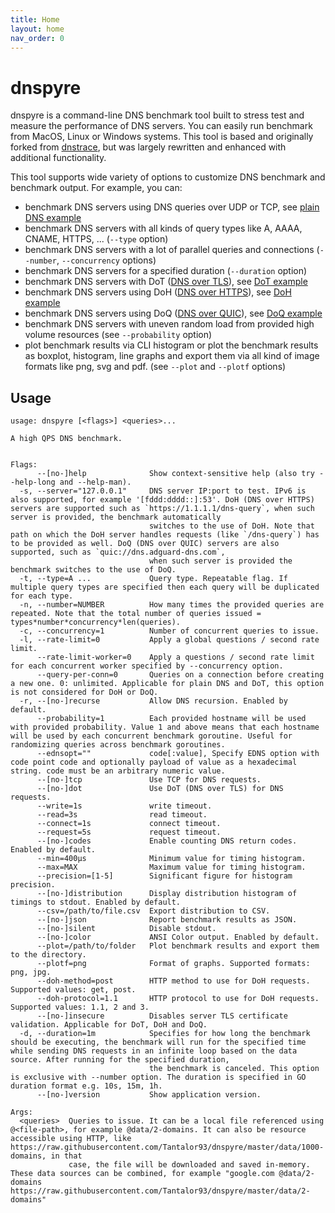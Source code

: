 ```yaml
---
title: Home
layout: home
nav_order: 0
---
```


# dnspyre

dnspyre is a command-line DNS benchmark tool built to stress test and measure the performance of DNS servers. You can easily run benchmark from MacOS, Linux or Windows systems.
This tool is based and originally forked from [dnstrace](https://github.com/redsift/dnstrace), but was largely rewritten and enhanced with additional functionality.

This tool supports wide variety of options to customize DNS benchmark and benchmark output. For example, you can:
* benchmark DNS servers using DNS queries over UDP or TCP, see [plain DNS example](plaindns.md)
* benchmark DNS servers with all kinds of query types like A, AAAA, CNAME, HTTPS, ... (`--type` option)
* benchmark DNS servers with a lot of parallel queries and connections (`--number`, `--concurrency` options)
* benchmark DNS servers for a specified duration (`--duration` option)
* benchmark DNS servers with DoT ([DNS over TLS](https://datatracker.ietf.org/doc/html/rfc7858)), see [DoT example](dot.md)
* benchmark DNS servers using DoH ([DNS over HTTPS](https://datatracker.ietf.org/doc/html/rfc8484)), see [DoH example](doh.md)
* benchmark DNS servers using DoQ ([DNS over QUIC](https://datatracker.ietf.org/doc/rfc9250/)), see [DoQ example](doq.md)
* benchmark DNS servers with uneven random load from provided high volume resources (see `--probability` option)
* plot benchmark results via CLI histogram or plot the benchmark results as boxplot, histogram, line graphs and export them via all kind of image formats like png, svg and pdf. (see `--plot` and `--plotf` options) 

## Usage

```
usage: dnspyre [<flags>] <queries>...

A high QPS DNS benchmark.


Flags:
      --[no-]help              Show context-sensitive help (also try --help-long and --help-man).
  -s, --server="127.0.0.1"     DNS server IP:port to test. IPv6 is also supported, for example '[fddd:dddd::]:53'. DoH (DNS over HTTPS) servers are supported such as `https://1.1.1.1/dns-query`, when such server is provided, the benchmark automatically
                               switches to the use of DoH. Note that path on which the DoH server handles requests (like `/dns-query`) has to be provided as well. DoQ (DNS over QUIC) servers are also supported, such as `quic://dns.adguard-dns.com`,
                               when such server is provided the benchmark switches to the use of DoQ.
  -t, --type=A ...             Query type. Repeatable flag. If multiple query types are specified then each query will be duplicated for each type.
  -n, --number=NUMBER          How many times the provided queries are repeated. Note that the total number of queries issued = types*number*concurrency*len(queries).
  -c, --concurrency=1          Number of concurrent queries to issue.
  -l, --rate-limit=0           Apply a global questions / second rate limit.
      --rate-limit-worker=0    Apply a questions / second rate limit for each concurrent worker specified by --concurrency option.
      --query-per-conn=0       Queries on a connection before creating a new one. 0: unlimited. Applicable for plain DNS and DoT, this option is not considered for DoH or DoQ.
  -r, --[no-]recurse           Allow DNS recursion. Enabled by default.
      --probability=1          Each provided hostname will be used with provided probability. Value 1 and above means that each hostname will be used by each concurrent benchmark goroutine. Useful for randomizing queries across benchmark goroutines.
      --ednsopt=""             code[:value], Specify EDNS option with code point code and optionally payload of value as a hexadecimal string. code must be an arbitrary numeric value.
      --[no-]tcp               Use TCP for DNS requests.
      --[no-]dot               Use DoT (DNS over TLS) for DNS requests.
      --write=1s               write timeout.
      --read=3s                read timeout.
      --connect=1s             connect timeout.
      --request=5s             request timeout.
      --[no-]codes             Enable counting DNS return codes. Enabled by default.
      --min=400µs              Minimum value for timing histogram.
      --max=MAX                Maximum value for timing histogram.
      --precision=[1-5]        Significant figure for histogram precision.
      --[no-]distribution      Display distribution histogram of timings to stdout. Enabled by default.
      --csv=/path/to/file.csv  Export distribution to CSV.
      --[no-]json              Report benchmark results as JSON.
      --[no-]silent            Disable stdout.
      --[no-]color             ANSI Color output. Enabled by default.
      --plot=/path/to/folder   Plot benchmark results and export them to the directory.
      --plotf=png              Format of graphs. Supported formats: png, jpg.
      --doh-method=post        HTTP method to use for DoH requests. Supported values: get, post.
      --doh-protocol=1.1       HTTP protocol to use for DoH requests. Supported values: 1.1, 2 and 3.
      --[no-]insecure          Disables server TLS certificate validation. Applicable for DoT, DoH and DoQ.
  -d, --duration=1m            Specifies for how long the benchmark should be executing, the benchmark will run for the specified time while sending DNS requests in an infinite loop based on the data source. After running for the specified duration,
                               the benchmark is canceled. This option is exclusive with --number option. The duration is specified in GO duration format e.g. 10s, 15m, 1h.
      --[no-]version           Show application version.

Args:
  <queries>  Queries to issue. It can be a local file referenced using @<file-path>, for example @data/2-domains. It can also be resource accessible using HTTP, like https://raw.githubusercontent.com/Tantalor93/dnspyre/master/data/1000-domains, in that
             case, the file will be downloaded and saved in-memory. These data sources can be combined, for example "google.com @data/2-domains https://raw.githubusercontent.com/Tantalor93/dnspyre/master/data/2-domains"
```
